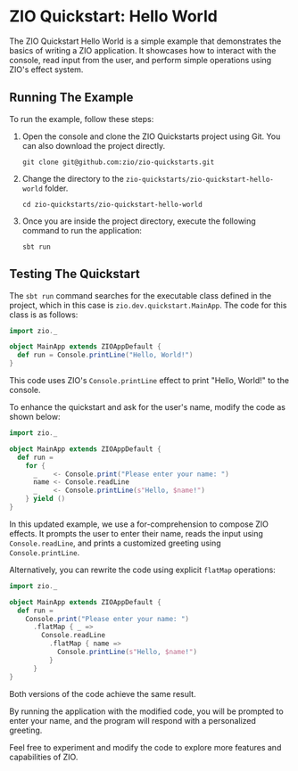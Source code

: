 # ZIO Quickstart: Hello World

The ZIO Quickstart Hello World is a simple example that demonstrates the basics of writing a ZIO application. It showcases how to interact with the console, read input from the user, and perform simple operations using ZIO's effect system.

## Running The Example

To run the example, follow these steps:

1. Open the console and clone the ZIO Quickstarts project using Git. You can also download the project directly.
   ```
   git clone git@github.com:zio/zio-quickstarts.git
   ```

2. Change the directory to the `zio-quickstarts/zio-quickstart-hello-world` folder.
   ```
   cd zio-quickstarts/zio-quickstart-hello-world
   ```

3. Once you are inside the project directory, execute the following command to run the application:
   ```
   sbt run
   ```

## Testing The Quickstart

The `sbt run` command searches for the executable class defined in the project, which in this case is `zio.dev.quickstart.MainApp`. The code for this class is as follows:

```scala
import zio._

object MainApp extends ZIOAppDefault {
  def run = Console.printLine("Hello, World!")
}
```

This code uses ZIO's `Console.printLine` effect to print "Hello, World!" to the console.

To enhance the quickstart and ask for the user's name, modify the code as shown below:

```scala
import zio._

object MainApp extends ZIOAppDefault {
  def run =
    for {
      _    <- Console.print("Please enter your name: ")
      name <- Console.readLine
      _    <- Console.printLine(s"Hello, $name!")
    } yield ()
}
```

In this updated example, we use a for-comprehension to compose ZIO effects. It prompts the user to enter their name, reads the input using `Console.readLine`, and prints a customized greeting using `Console.printLine`.

Alternatively, you can rewrite the code using explicit `flatMap` operations:

```scala
import zio._

object MainApp extends ZIOAppDefault {
  def run =
    Console.print("Please enter your name: ")
      .flatMap { _ =>
        Console.readLine
          .flatMap { name =>
            Console.printLine(s"Hello, $name!")
          }
      }
}
```

Both versions of the code achieve the same result.

By running the application with the modified code, you will be prompted to enter your name, and the program will respond with a personalized greeting.

Feel free to experiment and modify the code to explore more features and capabilities of ZIO.